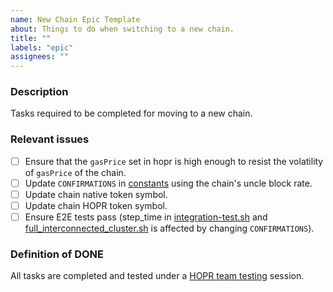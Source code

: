 ```yaml
---
name: New Chain Epic Template
about: Things to do when switching to a new chain.
title: ""
labels: "epic"
assignees: ""
---
```


<!--- Please DO NOT remove the automatically added 'new issue' label -->
<!--- Provide a general summary of the issue in the Title above -->

<!--
  Provide a clear and concise description of what this epic achieves.
-->

### Description

Tasks required to be completed for moving to a new chain.

<!--
  Provide a list of issues, it's okay if the issues are not yet turned into github issues but they are just text.
-->

### Relevant issues

- [ ] Ensure that the `gasPrice` set in hopr is high enough to resist the volatility of `gasPrice` of the chain.
- [ ] Update `CONFIRMATIONS` in [constants](../../packages/core-ethereum/src/constants.ts) using the chain's uncle block rate.
- [ ] Update chain native token symbol.
- [ ] Update chain HOPR token symbol.
- [ ] Ensure E2E tests pass (step_time in [integration-test.sh](https://github.com/hoprnet/hoprnet/blob/3b25d9bc2c55f87cf23a0aa84620933eda6c2e39/test/integration-test.sh#L52) and [full_interconnected_cluster.sh](https://github.com/hoprnet/hoprnet/blob/3b25d9bc2c55f87cf23a0aa84620933eda6c2e39/scripts/topologies/full_interconnected_cluster.sh#L59) is affected by changing `CONFIRMATIONS`).

<!--
  How can a team member know this epic was completed.
-->

### Definition of DONE

All tasks are completed and tested under a [HOPR team testing](../../.processes/release.md#testing-phases) session.
